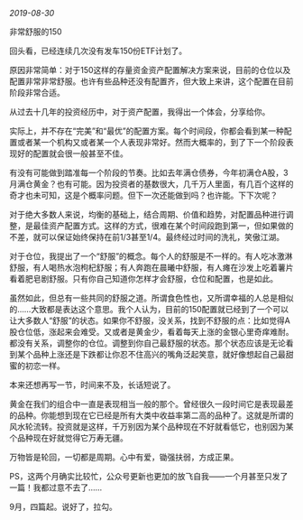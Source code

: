 *2019-08-30*

非常舒服的150





回头看，已经连续几次没有发车150份ETF计划了。



原因非常简单：对于150这样的存量资金资产配置解决方案来说，目前的仓位以及配置非常非常舒服。也许有些品种还没有配置齐，但大致上来讲，这个配置在目前阶段非常合适。



从过去十几年的投资经历中，对于资产配置，我得出一个体会，分享给你。



实际上，并不存在“完美”和“最优”的配置方案。每个时间段，你都会看到某一种配置或者某一个机构又或者某一个人表现非常好。然而大概率的，到了下一个阶段表现好的配置就会很一般甚至不佳。



有没有可能做到踏准每一个阶段的节奏。比如去年满仓债券，今年初满仓A股，3月满仓黄金？也有可能。因为投资者的基数很大，几千万人里面，有几百个这样的奇才也未可知，这是个概率问题。但下一次还能做到吗？也许能。下下次呢？



对于绝大多数人来说，均衡的基础上，结合周期、价值和趋势，对配置品种进行调整，是最佳资产配置方式。这样的方式，很难在某个时间段跑到第一，但如果做的不差，就可以保证始终保持在前1/3甚至1/4。最终经过时间的洗礼，笑傲江湖。



对于仓位，我提出了一个“舒服”的概念。每个人的舒服是不一样的。有人吃冰激淋舒服，有人喝热水泡枸杞舒服；有人奔跑在晨曦中舒服，有人瘫在沙发上吃着薯片看着肥皂剧舒服。只有你自己知道你怎样才会舒服，仓位和配置，也是如此。



虽然如此，但总有一些共同的舒服之道。所谓食色性也，又所谓幸福的人总是相似的……大致都是表达这个意思。我个人认为，目前的150配置就已经到了一个可以让大多数人“舒服”的状态。如果你不舒服，没关系，找到不舒服的点：比如觉得A股仓位低，涨起来会难受。又或者是黄金少，看着每天上涨的金银心里奇痒难耐。都没有关系，调整你的仓位。调整到你自己最舒服的状态。那个状态应该是无论看到某个品种上涨还是下跌都让你忍不住高兴的嘴角泛起笑意，就好像想起自己最甜蜜的初恋一样。



本来还想再写一节，时间来不及，长话短说了。



黄金在我们的组合中一直是表现相当一般的那个。曾经很久一段时间它是表现最差的品种。你能想到现在它已经是所有大类中收益率第二高的品种了。这就是所谓的风水轮流转。投资就是这样，千万别因为某个品种现在不好就看低它，也别因为某个品种现在好就觉得它万寿无疆。



万物皆是轮回，一切都是周期。心中有爱，锄强扶弱，方成正果。





PS，这两个月确实比较忙，公众号更新也更加的放飞自我——一个月甚至只发了一篇！我都过意不去了……



9月，四篇起。说好了，拉勾。